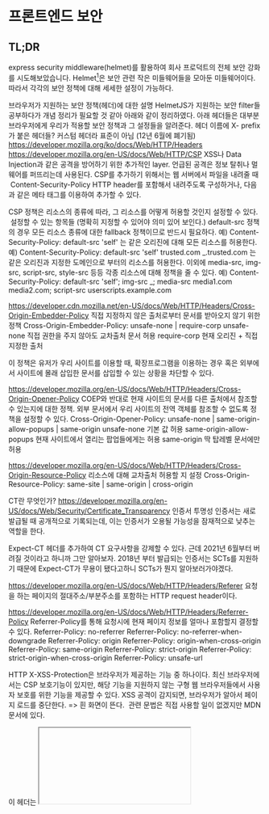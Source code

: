 # 프론트엔드 보안

## TL;DR

express security middleware(helmet)를 활용하여 회사 프로덕트의 전체 보안 강화를 시도해보았습니다.
Helmet[^1]은 보안 관련 작은 미들웨어들을 모아둔 미들웨어이다. 따라서 각각의 보안 정책에 대해 세세한 설정이 가능하다.

브라우저가 지원하는 보안 정책(헤더)에 대한 설명
HelmetJS가 지원하는 보안 filter들 공부하다가 개념 정리가 필요할 것 같아 아래와 같이 정리하였다.
아래 헤더들은 대부분 브라우저에게 우리가 적용할 보안 정책과 그 설정들을 알려준다.
헤더 이름에 X- prefix가 붙은 헤더들?
커스텀 헤더라 표준이 아님 (12년 6월에 폐기됨)
https://developer.mozilla.org/ko/docs/Web/HTTP/Headers
https://developer.mozilla.org/en-US/docs/Web/HTTP/CSP
XSS나 Data Injection과 같은 공격을 방어하기 위한 추가적인 layer. 언급된 공격은 정보 탈취나 멀웨어를 퍼뜨리는데 사용된다.
CSP를 추가하기 위해서는 웹 서버에서 파일을 내려줄 때  Content-Security-Policy HTTP header를 포함해서 내려주도록 구성하거나,
다음과 같은 메타 태그를 이용하여 추가할 수 있다.

<meta http-equiv="Content-Security-Policy" content="default-src 'self'; img-src https://*; child-src 'none';">

CSP 정책은 리소스의 종류에 따라, 그 리소스를 어떻게 허용할 것인지 설정할 수 있다.  설정할 수 있는 항목들 (명확히 지정할 수 있어야 의미 있어 보인다.)
default-src 정책의 경우 모든 리소스 종류에 대한 fallback 정책이므로 반드시 필요하다.
예) Content-Security-Policy: default-src 'self' 는 같은 오리진에 대해 모든 리소스를 허용한다.
예) Content-Security-Policy: default-src 'self' trusted.com _.trusted.com 는 같은 오리진과 지정한 도메인으로 부터의 리소스를 허용한다.
이외에 media-src, img-src, script-src, style-src 등등 각종 리소스에 대해 정책을 줄 수 있다.
예) Content-Security-Policy: default-src 'self'; img-src _; media-src media1.com media2.com; script-src userscripts.example.com

https://developer.cdn.mozilla.net/en-US/docs/Web/HTTP/Headers/Cross-Origin-Embedder-Policy
직접 지정하지 않은 출처로부터 문서를 받아오지 않기 위한 정책
Cross-Origin-Embedder-Policy: unsafe-none | require-corp
unsafe-none
직접 권한을 주지 않아도 교차출처 문서 허용
require-corp
현재 오리진 + 직접 지정한 출처

이 정책은 유저가 우리 사이트를 이용할 때, 확장프로그램을 이용하는 경우 혹은 외부에서 사이트에 몰래 삽입한 문서를 삽입할 수 있는 상황을 차단할 수 있다.

https://developer.mozilla.org/en-US/docs/Web/HTTP/Headers/Cross-Origin-Opener-Policy
COEP와 반대로 현재 사이트의 문서를 다른 출처에서 참조할 수 있는지에 대한 정책.
외부 문서에서 우리 사이트의 전역 객체를 참조할 수 없도록 정책을 설정할 수 있다.
Cross-Origin-Opener-Policy: unsafe-none | same-origin-allow-popups | same-origin
unsafe-none
기본 값 허용
same-origin-allow-popups
현재 사이트에서 열리는 팝업들에게는 허용
same-origin
딱 탑레벨 문서에만 허용

https://developer.mozilla.org/en-US/docs/Web/HTTP/Headers/Cross-Origin-Resource-Policy
리소스에 대해 교차출처 허용할 지 설정
Cross-Origin-Resource-Policy: same-site | same-origin | cross-origin

CT란 무엇인가? https://developer.mozilla.org/en-US/docs/Web/Security/Certificate_Transparency
인증서 투명성 인증서는 새로 발급될 때 공개적으로 기록되는데, 이는 인증서가 오용될 가능성을 잠재적으로 낮추는 역할을 한다.

Expect-CT 헤더를 추가하여 CT 요구사항을 강제할 수 있다.
근데 2021년 6월부터 버려질 것이라고 하니까 그만 알아보자.
2018년 부터 발급되는 인증서는 SCTs를 지원하기 때문에 Expect-CT가 무용이 됐다고하니 SCTs가 뭔지 알아보러가야겠다.

https://developer.mozilla.org/en-US/docs/Web/HTTP/Headers/Referer
요청을 하는 페이지의 절대주소/부분주소를 포함하는 HTTP request header이다.

https://developer.mozilla.org/en-US/docs/Web/HTTP/Headers/Referrer-Policy
Referrer-Policy를 통해 요청시에 현재 페이지 정보를 얼마나 포함할지 결정할 수 있다.
Referrer-Policy: no-referrer
Referrer-Policy: no-referrer-when-downgrade
Referrer-Policy: origin
Referrer-Policy: origin-when-cross-origin
Referrer-Policy: same-origin
Referrer-Policy: strict-origin
Referrer-Policy: strict-origin-when-cross-origin
Referrer-Policy: unsafe-url

HTTP X-XSS-Protection은 브라우저가 제공하는 기능 중 하나이다. 최신 브라우저에서는 CSP 보호기능이 있지만, 해당 기능을 지원하지 않는 구형 웹 브라우저들에서 사용자 보호를 위한 기능을 제공할 수 있다.
XSS 공격이 감지되면, 브라우저가 알아서 페이지 로드를 중단한다. => 흰 화면이 뜬다. 
관련 문법은 직접 사용할 일이 없겠지만 MDN 문서에 있다.

이 헤더는 <iframe>, <frame>, <object>에서 해당 페이지를 렌더링할 수 있는지 여부를 결정한다.
Clickjacking 방지를 위해 사용한다.
여러 설정들이 있다.
https://developer.mozilla.org/ko/docs/Web/HTTP/Headers/X-Frame-Options

이 헤더 속성을 통해 브라우저에게 다른 도메인에 대한 요청을 어떻게 처리해야하는지 알려줄 수 있다.
이 헤더를 구현함으로써, 우리 사이트에서 다른 도메인의 리소스 요청을 제한하여 허용하지 않은 리소스들이 로딩(요청)되는 것을 방지한다. (어뷰징 방지)
과거의 플래시, PDF 파일 등등...

ie 8,9 버전 종특으로 인해 생긴 커스텀 헤더 (ie는 진작 사라졌어야 한다.)
안전하지 않은 파일을 다운로드할 수 있도록 브라우저에 알려준다. (요즘 필요한 헤더 속성은 아닌듯)
대충 ie만 이상하다는 글 
https://lesstif.tistory.com/entry/Internet-Explorer%EC%97%90%EC%84%9C-%EC%B2%A8%EB%B6%80-%ED%8C%8C%EC%9D%BC-%EB%8B%A4%EC%9A%B4%EB%A1%9C%EB%93%9C%EC%8B%9C-%EC%97%B4%EA%B8%B0-%EB%B2%84%ED%8A%BC-%EB%B9%84%ED%99%9C%EC%84%B1%ED%99%94

말 그대로 미리 IP-DNS 간의 handshaking을 끝내 놓겠다는 헤더 
사용자에게 좋은 경험을 줄 수 있다.
link tag rel에 속성 넣으면 된다.
페이지 뷰 높은 페이지들 /design, /workspace /templates 정도에 적용하면 긍정적인 결과가 나오지 않을까.. (이게 그렇게 중요할까 싶긴 하다...)
https://developer.mozilla.org/en-US/docs/Web/Performance/dns-prefetch
https://experienceleague.adobe.com/docs/core-services/interface/administration/dns-prefetch.html?lang=ko

MIME 타입을 무시하지 않게 제한하는 헤더
MIME 기반 공격을 막아준다. 지정한 MIME 타입으로만 페이지를 렌더할 수 있게 해준다.
딱히 우리 서비스에서 필요한지는 모르겠다. 일단 MIME 타입이 너무 다양하다.

HTTP Strict-Transport-Security response header
HTTP 대신 HTTPS만을 사용하여 통신해야한다고 브라우저에게 알리는 헤더
속성들 아래와 같음 
Strict-Transport-Security: max-age=<expire-time>
Strict-Transport-Security: max-age=<expire-time>; includeSubDomains
Strict-Transport-Security: max-age=<expire-time>; preload
과정
기본으로 Helmet이 지원하는 모든 보안 관련 미들웨어들을 적용시키면, /design이 안열린다.
어떤 보안 문제가 있는지 정확히는 모르겠지만 주로 리소스 출처 관련 문제인듯하다.
/, /workspace, /design > 라우터 별 체킹이 필요하다..
세부 필터 하나씩 시도: https://github.com/helmetjs/helmet
xssFilter
xss 공격
https://noirstar.tistory.com/266 
https://developer.mozilla.org/ko/docs/Web/HTTP/Headers/X-XSS-Protection
express에 적용시킨 helmet이 xss attacking 감지하여 브라우저에게 xss 공격이 들어왔다고 알려준다. 그럼 브라우저가 script 로딩을 멈춘다.
근데 staging, develop 환경에서 502를 뱉어냄...(실패...)

CSP filter
뭐가 필요한지 정확히 몰라 우선 패스 
하려면 네트워크를 통해 리소스 가져오는 도메인들에 대한 정리가 필요하다.
언젠가는 하면 좋을 것 같다.
다른 것들...
점진 적용해야할 것 같고, 적용 전에 정리가 필요하다. (우리 환경을 정확히 알아야할 것 같다.)
비즈 쪽 api도 호출하고, 여러 도메인에서 리소스를 가져오고 있어서 리소스 요청 관련 헤더는 필터들은 막 넣을 순 없을 것 같다.
일단 뭔지 알아야 적용할 수 있어서 나머지 헤더 속성들은 관련 헤더 속성들만 정리했다. 차츰 적용하면 좋을듯
lambda.js
https://github.com/aws-samples/amazon-cloudfront-functions/tree/main/add-security-headers
https://aws.amazon.com/ko/blogs/networking-and-content-delivery/adding-http-security-headers-using-lambdaedge-and-amazon-cloudfront/
근데 https://www.npmjs.com/package/aws-serverless-express 프로젝트 이관됨
https://github.com/vendia/serverless-express
+) AWS에 이런 보안 정책 관련 product(서비스)가 있을 것 같기도 하다. (← 이 방법이 더 여러모로 더 좋을 수도 있을 것 같다. 프론트 쪽 코드에 두면 문제 생길때마다 배포해야한다.)
적용 결과
HelmetJS를 적용하는 것은 실패하였다.
기존과 같이 문제가 되는 부분에 xss 스크립트를 치환하는 코드를 넣어 통과시키게 하여 해결하였다.
관련 이슈

Reference
좀 더 관심이 있다면 아래 자료들이 도움이 되지 않을까 
https://yohanpro.com/posts/front-end-security
https://expressjs.com/ko/advanced/best-practice-security.html

https://helmetjs.github.io/see-also/
https://developers.google.com/web/fundamentals/security/csp?hl=ko
https://www.google.com/about/appsecurity/learning/xss/

[^1]: https://expressjs.com/ko/advanced/best-practice-security.html
